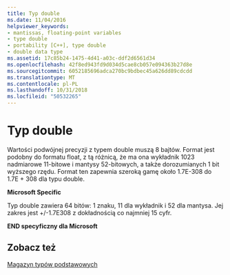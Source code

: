 ```yaml
---
title: Typ double
ms.date: 11/04/2016
helpviewer_keywords:
- mantissas, floating-point variables
- type double
- portability [C++], type double
- double data type
ms.assetid: 17c85b24-1475-4d41-a03c-ddf2d6561d34
ms.openlocfilehash: 42f8ed943fd9d034d5cae8cb057e094363b27d8e
ms.sourcegitcommit: 6052185696adca270bc9bdbec45a626dd89cdcdd
ms.translationtype: MT
ms.contentlocale: pl-PL
ms.lasthandoff: 10/31/2018
ms.locfileid: "50532265"
---
```

# <a name="type-double"></a>Typ double

Wartości podwójnej precyzji z typem double muszą 8 bajtów. Format jest podobny do formatu float, z tą różnicą, że ma ona wykładnik 1023 nadmiarowe 11-bitowe i mantysy 52-bitowych, a także dorozumianych 1 bit wyższego rzędu. Format ten zapewnia szeroką gamę około 1.7E-308 do 1.7E + 308 dla typu double.

**Microsoft Specific**

Typ double zawiera 64 bitów: 1 znaku, 11 dla wykładnik i 52 dla mantysa. Jej zakres jest +/-1.7E308 z dokładnością co najmniej 15 cyfr.

**END specyficzny dla Microsoft**

## <a name="see-also"></a>Zobacz też

[Magazyn typów podstawowych](../c-language/storage-of-basic-types.md)